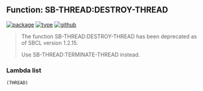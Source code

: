 ## Function: SB-THREAD:DESTROY-THREAD
[![package](https://img.shields.io/badge/Package-SB--THREAD-5f9ea0.svg?style=social&colorA=999999)](../) [![type](https://img.shields.io/badge/Type-Function-5f9ea0.svg?style=social&colorA=999999)](../#function) [![github](https://img.shields.io/badge/GitHub-View_the_source-5f9ea0.svg?style=social&colorA=999999&logo=github)](https://github.com/sbcl/sbcl/blob/master/src/code/target-thread.lisp/) 

> The function SB-THREAD:DESTROY-THREAD has been deprecated as of SBCL version 1.2.15.
> 
> Use SB-THREAD:TERMINATE-THREAD instead.

### Lambda list
```
(THREAD)
```
